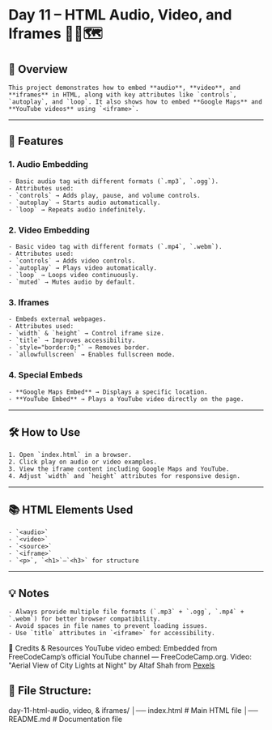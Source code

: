 # Day 11 – HTML Audio, Video, and Iframes 🎵🎥🗺️

## 📌 Overview
    This project demonstrates how to embed **audio**, **video**, and **iframes** in HTML, along with key attributes like `controls`, `autoplay`, and `loop`. It also shows how to embed **Google Maps** and **YouTube videos** using `<iframe>`.

---

## 📂 Features
### 1. **Audio Embedding**
    - Basic audio tag with different formats (`.mp3`, `.ogg`).
    - Attributes used:
    - `controls` → Adds play, pause, and volume controls.
    - `autoplay` → Starts audio automatically.
    - `loop` → Repeats audio indefinitely.

### 2. **Video Embedding**
    - Basic video tag with different formats (`.mp4`, `.webm`).
    - Attributes used:
    - `controls` → Adds video controls.
    - `autoplay` → Plays video automatically.
    - `loop` → Loops video continuously.
    - `muted` → Mutes audio by default.

### 3. **Iframes**
    - Embeds external webpages.
    - Attributes used:
    - `width` & `height` → Control iframe size.
    - `title` → Improves accessibility.
    - `style="border:0;"` → Removes border.
    - `allowfullscreen` → Enables fullscreen mode.

### 4. **Special Embeds**
    - **Google Maps Embed** → Displays a specific location.
    - **YouTube Embed** → Plays a YouTube video directly on the page.

---

## 🛠️ How to Use
    1. Open `index.html` in a browser.
    2. Click play on audio or video examples.
    3. View the iframe content including Google Maps and YouTube.
    4. Adjust `width` and `height` attributes for responsive design.

---

## 📚 HTML Elements Used
    - `<audio>`  
    - `<video>`  
    - `<source>`  
    - `<iframe>`  
    - `<p>`, `<h1>`–`<h3>` for structure

---

## 💡 Notes
    - Always provide multiple file formats (`.mp3` + `.ogg`, `.mp4` + `.webm`) for better browser compatibility.
    - Avoid spaces in file names to prevent loading issues.
    - Use `title` attributes in `<iframe>` for accessibility.

📜 Credits & Resources
    YouTube video embed: Embedded from FreeCodeCamp’s official YouTube channel — FreeCodeCamp.org.
    Video: "Aerial View of City Lights at Night" by Altaf Shah from [Pexels](https://www.pexels.com)

## 📂 File Structure:
day-11-html-audio, video, & iframes/
│── index.html # Main HTML file
│── README.md # Documentation file
